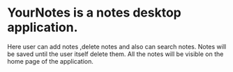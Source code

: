 # YourNotes is  a notes desktop application.
Here user can add notes ,delete notes and also can search notes. Notes will be saved until the user itself delete them.
All the notes will be visible on the home page of the application.

